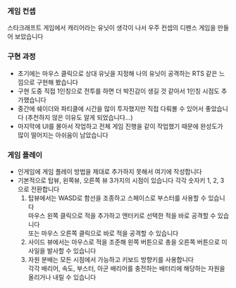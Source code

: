 ### 게임 컨셉
 스타크래프트 게임에서 캐리어라는 유닛이 생각이 나서 우주 컨셉의 디펜스 게임을 만들어 보았습니다

### 구현 과정
- 초기에는 마우스 클릭으로 상대 유닛을 지정해 나의 유닛이 공격하는 RTS 같은 느낌으로 구현해 봤습니다
- 구현 도중 직접 1인칭으로 전투를 하면 더 박진감이 생길 것 같아서 1인칭 시점도 추가했습니다
- 중간에 쉐이더와 파티클에 시간을 많이 투자했지만 직접 다뤄볼 수 있어서 좋았습니다 (추천하지 않은 이유도 알게 되었습니다...)
- 마지막에 UI를 몰아서 작업하고 전체 게임 진행을 같이 작업했기 때문에 완성도가 많이 떨어지는 아쉬움이 남았습니다


### 게임 플레이
- 인게임에 게임 플레이 방법을 제대로 추가하지 못해서 여기에 작성합니다
- 기본적으로 탑뷰, 왼쪽뷰, 오른쪽 뷰 3가지의 시점이 있습니다 각각 숫자키 1, 2, 3으로 전환합니다
  1. 탑뷰에서는 WASD로 함선을 조종하고 스페이스로 부스터를 사용할 수 있습니다   
     마우스 왼쪽 클릭으로 적을 추가하고 엔터키로 선택한 적을 바로 공격할 수 있습니다    
     또는 마우스 오른쪽 클릭으로 바로 적을 공격할 수 있습니다   
  2. 사이드 뷰에서는 마우스로 적을 조준해 왼쪽 버튼으로 총을 오른쪽 버튼으로 미사일을 발사할 수 있습니다
  3. 자원 분배는 모든 시점에서 가능하고 키보드 방향키를 사용합니다   
     각각 배리어, 속도, 부스터, 아군 배리어를 충전하는 배터리에 해당하는 자원을 올리거나 내릴 수 있습니다   

